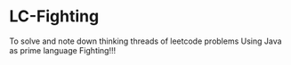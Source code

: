 # LC-Fighting
To solve and note down thinking threads of leetcode problems
Using Java as prime language
Fighting!!!
